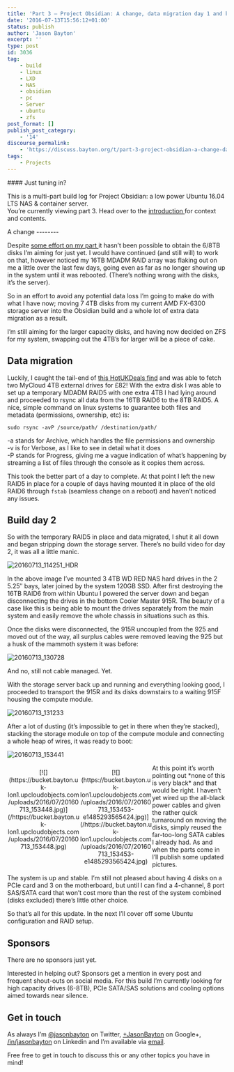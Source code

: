 ```yaml
---
title: 'Part 3 – Project Obsidian: A change, data migration day 1 and build day 2'
date: '2016-07-13T15:56:12+01:00'
status: publish
author: 'Jason Bayton'
excerpt: ''
type: post
id: 3036
tag:
    - build
    - linux
    - LXD
    - NAS
    - obsidian
    - pc
    - Server
    - ubuntu
    - zfs
post_format: []
publish_post_category:
    - '14'
discourse_permalink:
    - 'https://discuss.bayton.org/t/part-3-project-obsidian-a-change-data-migration-day-1-and-build-day-2/105'
tags:
    - Projects
---
```

<div class="bs-callout bs-callout-default">#### Just tuning in?

This is a multi-part build log for Project Obsidian: a low power Ubuntu 16.04 LTS NAS &amp; container server.  
You’re currently viewing part 3. Head over to the [introduction ](/2016/06/part-0-project-obsidian-nas-app-server-build/)for context and contents.

</div>A change
--------

Despite [some ](https://twitter.com/JasonBayton/status/751057827712630784)[effort ](https://twitter.com/JasonBayton/status/747431921408344064)[on ](https://twitter.com/JasonBayton/status/751763564407455744)[my ](https://www.facebook.com/bayton.org/posts/1665228143800954)[part ](https://twitter.com/JasonBayton/status/753227982152593410)it hasn’t been possible to obtain the 6/8TB disks I’m aiming for just yet. I would have continued (and still will) to work on that, however noticed my 16TB MDADM RAID array was flaking out on me a little over the last few days, going even as far as no longer showing up in the system until it was rebooted. (There’s nothing wrong with the disks, it’s the server).

So in an effort to avoid any potential data loss I’m going to make do with what I have now; moving 7 4TB disks from my current AMD FX-6300 storage server into the Obsidian build and a whole lot of extra data migration as a result.

I’m still aiming for the larger capacity disks, and having now decided on ZFS for my system, swapping out the 4TB’s for larger will be a piece of cake.

Data migration
--------------

Luckily, I caught the tail-end of [this HotUKDeals find](http://www.hotukdeals.com/deals/wd-cloud-4tb-nas-drive-instore-41-tesco-2472274) and was able to fetch two MyCloud 4TB external drives for £82! With the extra disk I was able to set up a temporary MDADM RAID5 with one extra 4TB I had lying around and proceeded to rsync all data from the 16TB RAID6 to the 8TB RAID5. A nice, simple command on linux systems to guarantee both files and metadata (permissions, ownership, etc) is:

`sudo rsync -avP /source/path/ /destination/path/`

-a stands for Archive, which handles the file permissions and ownership  
-v is for Verbose, as I like to see in detail what it does  
-P stands for Progress, giving me a vague indication of what’s happening by streaming a list of files through the console as it copies them across.

This took the better part of a day to complete. At that point I left the new RAID5 in place for a couple of days having mounted it in place of the old RAID6 through `fstab` (seamless change on a reboot) and haven’t noticed any issues.

Build day 2
-----------

So with the temporary RAID5 in place and data migrated, I shut it all down and began stripping down the storage server. There’s no build video for day 2, it was all a little manic.

![20160713_114251_HDR](https://bucket.bayton.uk-lon1.upcloudobjects.com/uploads/2016/07/20160713_114251_HDR-e1468419744237.jpg)

In the above image I’ve mounted 3 4TB WD RED NAS hard drives in the 2 5.25″ bays, later joined by the system 120GB SSD. After first destroying the 16TB RAID6 from within Ubuntu I powered the server down and began disconnecting the drives in the bottom Cooler Master 915R. The beauty of a case like this is being able to mount the drives separately from the main system and easily remove the whole chassis in situations such as this.

Once the disks were disconnected, the 915R uncoupled from the 925 and moved out of the way, all surplus cables were removed leaving the 925 but a husk of the mammoth system it was before:

![20160713_130728](https://bucket.bayton.uk-lon1.upcloudobjects.com/uploads/2016/07/20160713_130728-e1468420061922.jpg)

And no, still not cable managed. Yet.

With the storage server back up and running and everything looking good, I proceeded to transport the 915R and its disks downstairs to a waiting 915F housing the compute module.

![20160713_131233](https://bucket.bayton.uk-lon1.upcloudobjects.com/uploads/2016/07/20160713_131233.jpg)

After a lot of dusting (it’s impossible to get in there when they’re stacked), stacking the storage module on top of the compute module and connecting a whole heap of wires, it was ready to boot:

![20160713_153441](https://bucket.bayton.uk-lon1.upcloudobjects.com/uploads/2016/07/20160713_153441.jpg)

 <style type="text/css">
			#gallery-12 {
				margin: auto;
			}
			#gallery-12 .gallery-item {
				float: left;
				margin-top: 10px;
				text-align: center;
				width: 33%;
			}
			#gallery-12 img {
				border: 2px solid #cfcfcf;
			}
			#gallery-12 .gallery-caption {
				margin-left: 0;
			}
			/* see gallery_shortcode() in wp-includes/media.php */
		</style>

<div class="gallery galleryid-0 gallery-columns-3 gallery-size-full" id="gallery-12"><dl class="gallery-item"> <dt class="gallery-icon landscape"> [![](https://bucket.bayton.uk-lon1.upcloudobjects.com/uploads/2016/07/20160713_153448.jpg)](/https://bucket.bayton.uk-lon1.upcloudobjects.com/uploads/2016/07/20160713_153448.jpg) </dt></dl><dl class="gallery-item"> <dt class="gallery-icon landscape"> [![](https://bucket.bayton.uk-lon1.upcloudobjects.com/uploads/2016/07/20160713_153453-e1485293565424.jpg)](/https://bucket.bayton.uk-lon1.upcloudobjects.com/uploads/2016/07/20160713_153453-e1485293565424.jpg) </dt></dl>   
 </div>At this point it’s worth pointing out *none of this is very black* and that would be right. I haven’t yet wired up the all-black power cables and given the rather quick turnaround on moving the disks, simply reused the far-too-long SATA cables I already had. As and when the parts come in I’ll publish some updated pictures.

The system is up and stable. I’m still not pleased about having 4 disks on a PCIe card and 3 on the motherboard, but until I can find a 4-channel, 8 port SAS/SATA card that won’t cost more than the rest of the system combined (disks excluded) there’s little other choice.

So that’s all for this update. In the next I’ll cover off some Ubuntu configuration and RAID setup.

Sponsors
--------

There are no sponsors just yet.

Interested in helping out? Sponsors get a mention in every post and frequent shout-outs on social media. For this build I’m currently looking for high capacity drives (6-8TB), PCIe SATA/SAS solutions and cooling options aimed towards near silence.

Get in touch
------------

As always I’m [@jasonbayton](https://twitter.com/jasonbayton) on Twitter, [+JasonBayton](https://twitter.com/jasonbayton) on Google+, [/in/jasonbayton](https://linkedin.com/in/jasonbayton) on Linkedin and I’m available via [email](mailto:jason@bayton.org).

Free free to get in touch to discuss this or any other topics you have in mind!